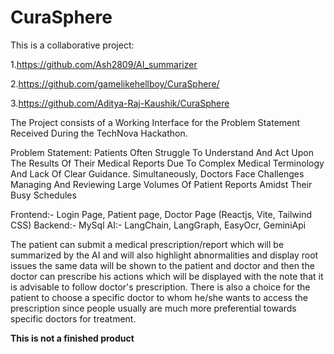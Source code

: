 # **CuraSphere**

This is a collaborative project:

1.https://github.com/Ash2809/AI_summarizer

2.https://github.com/gamelikehellboy/CuraSphere/

3.https://github.com/Aditya-Raj-Kaushik/CuraSphere

The Project consists of a Working Interface for the Problem Statement Received During the TechNova Hackathon.

Problem Statement: Patients Often Struggle To Understand And Act Upon The Results Of Their Medical Reports Due To Complex Medical Terminology And Lack Of Clear Guidance. Simultaneously, Doctors Face Challenges Managing And Reviewing Large Volumes Of Patient Reports Amidst Their Busy Schedules

Frontend:- Login Page, Patient page, Doctor Page (Reactjs, Vite, Tailwind CSS)
Backend:- MySql
AI:- LangChain, LangGraph, EasyOcr, GeminiApi

The patient can submit a medical prescription/report  which will be summarized by the AI and will also highlight abnormalities and display root issues the same data will be shown to the patient and doctor and then the doctor can prescribe his actions which will be displayed with the note that it is advisable to follow doctor's prescription. There is also a choice for the patient to choose a specific doctor to whom he/she wants to access the prescription since people usually are much more preferential towards specific doctors for treatment.

**This is not a finished product** 
